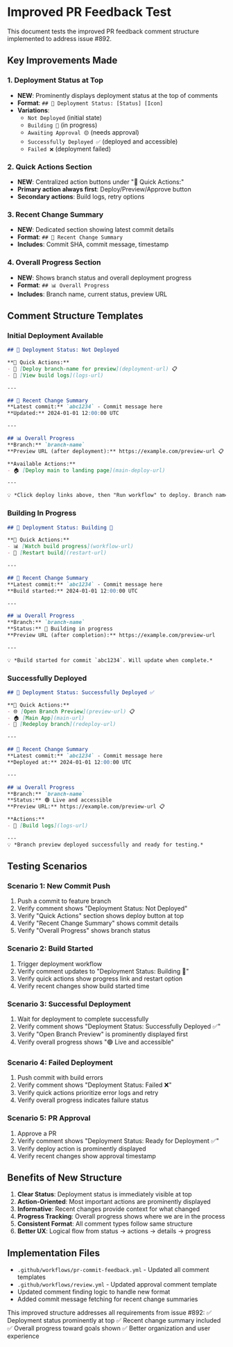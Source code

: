 # Improved PR Feedback Test

This document tests the improved PR feedback comment structure implemented to address issue #892.

## Key Improvements Made

### 1. Deployment Status at Top
- **NEW**: Prominently displays deployment status at the top of comments
- **Format**: `## 🚀 Deployment Status: [Status] [Icon]`
- **Variations**:
  - `Not Deployed` (initial state)
  - `Building 🔵` (in progress)  
  - `Awaiting Approval 🟡` (needs approval)
  - `Successfully Deployed ✅` (deployed and accessible)
  - `Failed ❌` (deployment failed)

### 2. Quick Actions Section
- **NEW**: Centralized action buttons under "🔗 Quick Actions:"
- **Primary action always first**: Deploy/Preview/Approve button
- **Secondary actions**: Build logs, retry options

### 3. Recent Change Summary
- **NEW**: Dedicated section showing latest commit details
- **Format**: `## 📝 Recent Change Summary`
- **Includes**: Commit SHA, commit message, timestamp

### 4. Overall Progress Section  
- **NEW**: Shows branch status and overall deployment progress
- **Format**: `## 📊 Overall Progress`
- **Includes**: Branch name, current status, preview URL

## Comment Structure Templates

### Initial Deployment Available
```markdown
## 🚀 Deployment Status: Not Deployed

**🔗 Quick Actions:**
- 🌿 [Deploy branch-name for preview](deployment-url) 📋
- 📄 [View build logs](logs-url)

---

## 📝 Recent Change Summary
**Latest commit:** `abc1234` - Commit message here
**Updated:** 2024-01-01 12:00:00 UTC

---

## 📊 Overall Progress
**Branch:** `branch-name`
**Preview URL (after deployment):** https://example.com/preview-url 📋

**Available Actions:**
- 🏠 [Deploy main to landing page](main-deploy-url)

---

💡 *Click deploy links above, then "Run workflow" to deploy. Branch name will be pre-filled.*
```

### Building In Progress
```markdown
## 🚀 Deployment Status: Building 🔵

**🔗 Quick Actions:**
- 📊 [Watch build progress](workflow-url)
- 🔄 [Restart build](restart-url)

---

## 📝 Recent Change Summary
**Latest commit:** `abc1234` - Commit message here
**Build started:** 2024-01-01 12:00:00 UTC

---

## 📊 Overall Progress
**Branch:** `branch-name`
**Status:** 🔵 Building in progress
**Preview URL (after completion):** https://example.com/preview-url

---

💡 *Build started for commit `abc1234`. Will update when complete.*
```

### Successfully Deployed
```markdown
## 🚀 Deployment Status: Successfully Deployed ✅

**🔗 Quick Actions:**
- 🌐 [Open Branch Preview](preview-url) 📋
- 🏠 [Main App](main-url)
- 🔄 [Redeploy branch](redeploy-url)

---

## 📝 Recent Change Summary
**Latest commit:** `abc1234` - Commit message here
**Deployed at:** 2024-01-01 12:00:00 UTC

---

## 📊 Overall Progress
**Branch:** `branch-name`
**Status:** 🟢 Live and accessible
**Preview URL:** https://example.com/preview-url 📋

**Actions:**
- 📄 [Build logs](logs-url)

---
💡 *Branch preview deployed successfully and ready for testing.*
```

## Testing Scenarios

### Scenario 1: New Commit Push
1. Push a commit to feature branch
2. Verify comment shows "Deployment Status: Not Deployed"
3. Verify "Quick Actions" section shows deploy button at top
4. Verify "Recent Change Summary" shows commit details
5. Verify "Overall Progress" shows branch status

### Scenario 2: Build Started
1. Trigger deployment workflow
2. Verify comment updates to "Deployment Status: Building 🔵"
3. Verify quick actions show progress link and restart option
4. Verify recent changes show build started time

### Scenario 3: Successful Deployment
1. Wait for deployment to complete successfully
2. Verify comment shows "Deployment Status: Successfully Deployed ✅"
3. Verify "Open Branch Preview" is prominently displayed first
4. Verify overall progress shows "🟢 Live and accessible"

### Scenario 4: Failed Deployment
1. Push commit with build errors
2. Verify comment shows "Deployment Status: Failed ❌"  
3. Verify quick actions prioritize error logs and retry
4. Verify overall progress indicates failure status

### Scenario 5: PR Approval
1. Approve a PR
2. Verify comment shows "Deployment Status: Ready for Deployment ✅"
3. Verify deploy action is prominently displayed
4. Verify recent changes show approval timestamp

## Benefits of New Structure

1. **Clear Status**: Deployment status is immediately visible at top
2. **Action-Oriented**: Most important actions are prominently displayed
3. **Informative**: Recent changes provide context for what changed
4. **Progress Tracking**: Overall progress shows where we are in the process
5. **Consistent Format**: All comment types follow same structure
6. **Better UX**: Logical flow from status → actions → details → progress

## Implementation Files

- `.github/workflows/pr-commit-feedback.yml` - Updated all comment templates
- `.github/workflows/review.yml` - Updated approval comment template
- Updated comment finding logic to handle new format
- Added commit message fetching for recent change summaries

This improved structure addresses all requirements from issue #892:
✅ Deployment status prominently at top
✅ Recent change summary included  
✅ Overall progress toward goals shown
✅ Better organization and user experience